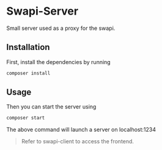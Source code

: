 # Swapi-Server

Small server used as a proxy for the swapi.
  
## Installation

First, install the dependencies by running
```sh
composer install
```

## Usage

Then you can start the server using
```sh
composer start
```

The above command will launch a server on localhost:1234


> Refer to swapi-client to access the frontend.